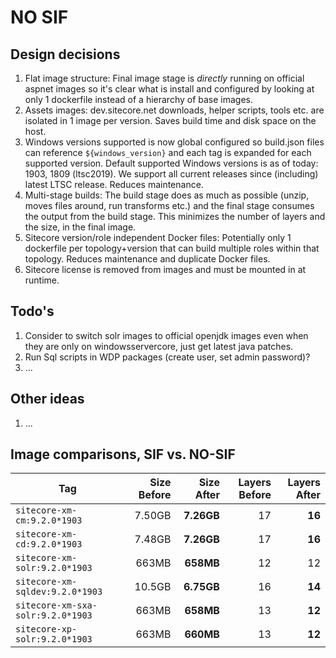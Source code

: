 # NO SIF

## Design decisions

1. Flat image structure: Final image stage is *directly* running on official aspnet images so it's clear what is install and configured by looking at only 1 dockerfile instead of a hierarchy of base images.
1. Assets images: dev.sitecore.net downloads, helper scripts, tools etc. are isolated in 1 image per version. Saves build time and disk space on the host.
1. Windows versions supported is now global configured so build.json files can reference `${windows_version}` and each tag is expanded for each supported version. Default supported Windows versions is as of today: 1903, 1809 (ltsc2019). We support all current releases since (including) latest LTSC release. Reduces maintenance.
1. Multi-stage builds: The build stage does as much as possible (unzip, moves files around, run transforms etc.) and the final stage consumes the output from the build stage. This minimizes the number of layers and the size, in the final image.
1. Sitecore version/role independent Docker files: Potentially only 1 dockerfile per topology+version that can build multiple roles within that topology. Reduces maintenance and duplicate Docker files.
1. Sitecore license is removed from images and must be mounted in at runtime.

## Todo's

1. Consider to switch solr images to official openjdk images even when they are only on windowsservercore, just get latest java patches.
1. Run Sql scripts in WDP packages (create user, set admin password)?
1. ...

## Other ideas

1. ...

## Image comparisons, SIF vs. NO-SIF

| Tag                               | Size Before | Size After | Layers Before | Layers After |
| --------------------------------- | ----------: | ---------: | ------------: | -----------: |
| `sitecore-xm-cm:9.2.0*1903`       | 7.50GB | **7.26GB** | 17     | **16**
| `sitecore-xm-cd:9.2.0*1903`       | 7.48GB | **7.26GB** | 17     | **16**
| `sitecore-xm-solr:9.2.0*1903`     |  663MB |  **658MB** | 12     | 12
| `sitecore-xm-sqldev:9.2.0*1903`   | 10.5GB | **6.75GB** | 16     | **14**
| `sitecore-xm-sxa-solr:9.2.0*1903` |  663MB |  **658MB** | 13     | **12**
| `sitecore-xp-solr:9.2.0*1903`     |  663MB |  **660MB** | 13     | **12**
